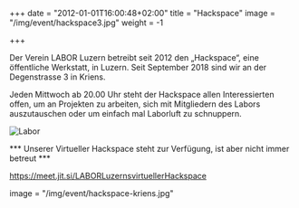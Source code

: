 +++
date = "2012-01-01T16:00:48+02:00"
title = "Hackspace"
image = "/img/event/hackspace3.jpg"
weight = -1

+++

Der Verein LABOR Luzern betreibt seit 2012 den „Hackspace“, eine öffentliche Werkstatt, in Luzern. Seit September 2018 sind wir an der Degenstrasse 3 in Kriens.

Jeden Mittwoch ab 20.00 Uhr steht der Hackspace allen Interessierten offen, um an Projekten zu arbeiten, sich mit Mitgliedern des Labors auszutauschen oder um einfach mal Laborluft zu schnuppern.

<!--more-->

![Labor](/img/event/hackspace2.jpg)

*** Unserer Virtueller Hackspace steht zur Verfügung, ist aber nicht immer betreut ***

https://meet.jit.si/LABORLuzernsvirtuellerHackspace

image = "/img/event/hackspace-kriens.jpg"
